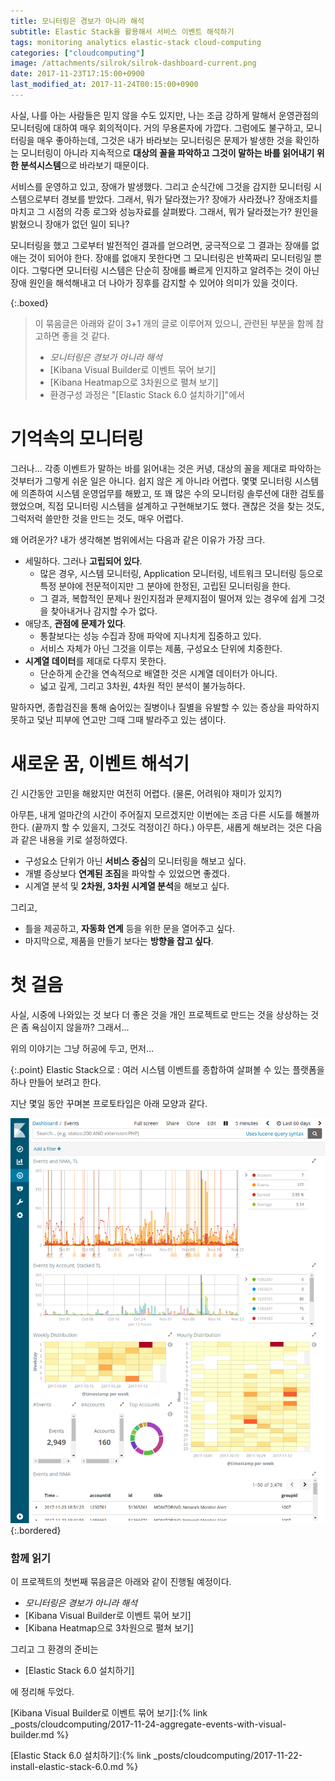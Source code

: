 ```yaml
---
title: 모니터링은 경보가 아니라 해석
subtitle: Elastic Stack을 활용해서 서비스 이벤트 해석하기
tags: monitoring analytics elastic-stack cloud-computing
categories: ["cloudcomputing"]
image: /attachments/silrok/silrok-dashboard-current.png
date: 2017-11-23T17:15:00+0900
last_modified_at: 2017-11-24T00:15:00+0900
---
```

사실, 나를 아는 사람들은 믿지 않을 수도 있지만, 나는 조금 강하게 말해서
운영관점의 모니터링에 대하여 매우 회의적이다. 거의 무용론자에 가깝다.
그럼에도 불구하고, 모니터링을 매우 좋아하는데, 그것은 내가 바라보는
모니터링은 문제가 발생한 것을 확인하는 모니터링이 아니라 지속적으로
**대상의 꼴을 파악하고 그것이 말하는 바를 읽어내기 위한 분석시스템**으로
바라보기 때문이다.

서비스를 운영하고 있고, 장애가 발생했다. 그리고 순식간에 그것을 감지한
모니터링 시스템으로부터 경보를 받았다. 그래서, 뭐가 달라졌는가? 장애가
사라졌나? 장애조치를 마치고 그 시점의 각종 로그와 성능자료를 살펴봤다.
그래서, 뭐가 달라졌는가? 원인을 밝혔으니 장애가 없던 일이 되나?

모니터링을 했고 그로부터 발전적인 결과를 얻으려면, 궁극적으로 그 결과는
장애를 없애는 것이 되어야 한다. 장애를 없애지 못한다면 그 모니터링은
반쪽짜리 모니터링일 뿐이다. 그렇다면 모니터링 시스템은 단순히 장애를
빠르게 인지하고 알려주는 것이 아닌 장애 원인을 해석해내고 더 나아가
징후를 감지할 수 있어야 의미가 있을 것이다.

{:.boxed}
> 이 묶음글은 아래와 같이 3+1 개의 글로 이루어져 있으니, 관련된 부분을
> 함께 참고하면 좋을 것 같다.
> 
> * _모니터링은 경보가 아니라 해석_
> * [Kibana Visual Builder로 이벤트 묶어 보기]
> * [Kibana Heatmap으로 3차원으로 펼쳐 보기]
> * 환경구성 과정은 "[Elastic Stack 6.0 설치하기]"에서



# 기억속의 모니터링

그러나... 각종 이벤트가 말하는 바를 읽어내는 것은 커녕, 대상의 꼴을
제대로 파악하는 것부터가 그렇게 쉬운 일은 아니다. 쉽지 않은 게 아니라
어렵다.  몇몇 모니터링 시스템에 의존하여 시스템 운영업무를 해봤고, 또
꽤 많은 수의 모니터링 솔루션에 대한 검토를 했었으며, 직접 모니터링
시스템을 설계하고 구현해보기도 했다. 괜찮은 것을 찾는 것도, 그럭저럭
쓸만한 것을 만드는 것도, 매우 어렵다.

왜 어려운가? 내가 생각해본 범위에서는 다음과 같은 이유가 가장 크다.

* 세밀하다. 그러나 **고립되어 있다**.
  * 많은 경우, 시스템 모니터링, Application 모니터링, 네트워크 모니터링
    등으로 특정 분야에 전문적이지만 그 분야에 한정된, 고립된 모니터링을
    한다.
  * 그 결과, 복합적인 문제나 원인지점과 문제지점이 떨어져 있는 경우에
    쉽게 그것을 찾아내거나 감지할 수가 없다.
* 애당초, **관점에 문제가 있다**.
  * 통찰보다는 성능 수집과 장애 파악에 지나치게 집중하고 있다.
  * 서비스 자체가 아닌 그것을 이루는 제품, 구성요소 단위에 치중한다.
* **시계열 데이터**를 제대로 다루지 못한다.
  * 단순하게 순간을 연속적으로 배열한 것은 시계열 데이터가 아니다.
  * 넓고 깊게, 그리고 3차원, 4차원 적인 분석이 불가능하다.

말하자면, 종합검진을 통해 숨어있는 질병이나 질별을 유발할 수 있는 증상을
파악하지 못하고 덫난 피부에 연고만 그때 그때 발라주고 있는 샘이다.



# 새로운 꿈, 이벤트 해석기

긴 시간동안 고민을 해왔지만 여전히 어렵다. (물론, 어려워야 재미가 있지?)

아무튼, 내게 얼마간의 시간이 주어질지 모르겠지만 이번에는 조금 다른 시도를
해볼까 한다. (끝까지 할 수 있을지, 그것도 걱정이긴 하다.) 아무튼, 새롭게
해보려는 것은 다음과 같은 내용을 키로 설정하였다.

* 구성요소 단위가 아닌 **서비스 중심**의 모니터링을 해보고 싶다.
* 개별 증상보다 **연계된 조짐**을 파악할 수 있었으면 좋겠다.
* 시계열 분석 및 **2차원, 3차원 시계열 분석**을 해보고 싶다.

그리고,

* 틀을 제공하고, **자동화 연계** 등을 위한 문을 열어주고 싶다.
* 마지막으로, 제품을 만들기 보다는 **방향을 잡고 싶다**.



# 첫 걸음

사실, 시중에 나와있는 것 보다 더 좋은 것을 개인 프로젝트로 만드는 것을
상상하는 것은 좀 욕심이지 않을까? 그래서...

위의 이야기는 그냥 허공에 두고, 먼저...

{:.point}
Elastic Stack으로
: 여러 시스템 이벤트를 종합하여 살펴볼 수 있는 플랫폼을 하나 만들어
  보려고 한다.

지난 몇일 동안 꾸며본 프로토타입은 아래 모양과 같다.

![](/attachments/silrok/silrok-dashboard-current.png){:.bordered}


### 함께 읽기

이 프로젝트의 첫번째 묶음글은 아래와 같이 진행될 예정이다.

* _모니터링은 경보가 아니라 해석_
* [Kibana Visual Builder로 이벤트 묶어 보기]
* [Kibana Heatmap으로 3차원으로 펼쳐 보기]

그리고 그 환경의 준비는

* [Elastic Stack 6.0 설치하기]

에 정리해 두었다.


[Kibana Visual Builder로 이벤트 묶어 보기]:{% link _posts/cloudcomputing/2017-11-24-aggregate-events-with-visual-builder.md %}

[Elastic Stack 6.0 설치하기]:{% link _posts/cloudcomputing/2017-11-22-install-elastic-stack-6.0.md %}

